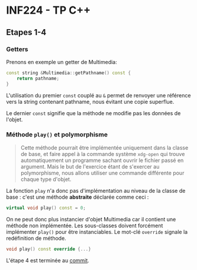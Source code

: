 # INF224 - TP C++

## Etapes 1-4

### Getters

Prenons en exemple un getter de Multimedia:

```c++
const string &Multimedia::getPathname() const {
    return pathname;
}
```

L'utilisation du premier `const` couplé au `&` permet de renvoyer une référence vers la string contenant pathname, nous
évitant une copie superflue.

Le dernier `const` signifie que la méthode ne modifie pas les données de l'objet.

### Méthode `play()` et polymorphisme

> Cette méthode pourrait être implémentée uniquement dans la classe de base, et faire appel à la commande
> système `xdg-open` qui trouve automatiquement un programme sachant ouvrir le fichier passé en argument. Mais le but de
> l'exercice étant de s'exercer au polymorphisme, nous allons utiliser une commande différente pour chaque type d'objet.

La fonction `play` n'a donc pas d'implémentation au niveau de la classe de base : c'est une méthode **abstraite**
déclarée comme ceci :

```c++
virtual void play() const = 0;
```

On ne peut donc plus instancier d'objet Multimedia car il contient une méthode non implémentée. Les sous-classes doivent
forcément implémenter `play()` pour être instanciables. Le mot-clé `override` signale la redéfinition de méthode. 

```c++
void play() const override {...}
```

L'étape 4 est terminée au [commit](e3cea827ef74419845d92af1b35b001802ba3072).
